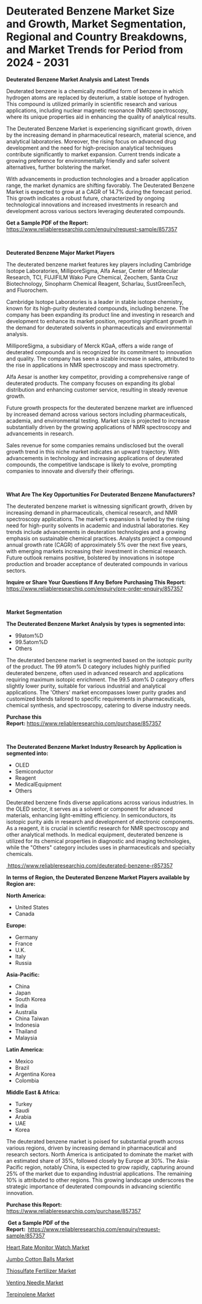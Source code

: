 <p><h1>Deuterated Benzene Market Size and Growth, Market Segmentation, Regional and Country Breakdowns, and Market Trends for Period from 2024 -  2031</h1></p><p><strong>Deuterated Benzene Market Analysis and Latest Trends</strong></p>
<p><p>Deuterated benzene is a chemically modified form of benzene in which hydrogen atoms are replaced by deuterium, a stable isotope of hydrogen. This compound is utilized primarily in scientific research and various applications, including nuclear magnetic resonance (NMR) spectroscopy, where its unique properties aid in enhancing the quality of analytical results. </p><p>The Deuterated Benzene Market is experiencing significant growth, driven by the increasing demand in pharmaceutical research, material science, and analytical laboratories. Moreover, the rising focus on advanced drug development and the need for high-precision analytical techniques contribute significantly to market expansion. Current trends indicate a growing preference for environmentally friendly and safer solvent alternatives, further bolstering the market.</p><p>With advancements in production technologies and a broader application range, the market dynamics are shifting favorably. The Deuterated Benzene Market is expected to grow at a CAGR of 14.7% during the forecast period. This growth indicates a robust future, characterized by ongoing technological innovations and increased investments in research and development across various sectors leveraging deuterated compounds.</p></p>
<p><strong>Get a Sample PDF of the Report:&nbsp;</strong> <a href="https://www.reliableresearchiq.com/enquiry/request-sample/857357?utm_campaign=1119&utm_medium=2&utm_source=Github&utm_content=ia&utm_term=07112024&utm_id=deuterated-benzene">https://www.reliableresearchiq.com/enquiry/request-sample/857357</a></p>
<p>&nbsp;</p>
<p><strong>Deuterated Benzene Major Market Players</strong></p>
<p><p>The deuterated benzene market features key players including Cambridge Isotope Laboratories, MilliporeSigma, Alfa Aesar, Center of Molecular Research, TCI, FUJIFILM Wako Pure Chemical, Zeochem, Santa Cruz Biotechnology, Sinopharm Chemical Reagent, Scharlau, SustGreenTech, and Fluorochem. </p><p>Cambridge Isotope Laboratories is a leader in stable isotope chemistry, known for its high-purity deuterated compounds, including benzene. The company has been expanding its product line and investing in research and development to enhance its market position, reporting significant growth in the demand for deuterated solvents in pharmaceuticals and environmental analysis.</p><p>MilliporeSigma, a subsidiary of Merck KGaA, offers a wide range of deuterated compounds and is recognized for its commitment to innovation and quality. The company has seen a sizable increase in sales, attributed to the rise in applications in NMR spectroscopy and mass spectrometry.</p><p>Alfa Aesar is another key competitor, providing a comprehensive range of deuterated products. The company focuses on expanding its global distribution and enhancing customer service, resulting in steady revenue growth.</p><p>Future growth prospects for the deuterated benzene market are influenced by increased demand across various sectors including pharmaceuticals, academia, and environmental testing. Market size is projected to increase substantially driven by the growing applications of NMR spectroscopy and advancements in research.</p><p>Sales revenue for some companies remains undisclosed but the overall growth trend in this niche market indicates an upward trajectory. With advancements in technology and increasing applications of deuterated compounds, the competitive landscape is likely to evolve, prompting companies to innovate and diversify their offerings.</p></p>
<p>&nbsp;</p>
<p><strong>What Are The Key Opportunities For Deuterated Benzene Manufacturers?</strong></p>
<p><p>The deuterated benzene market is witnessing significant growth, driven by increasing demand in pharmaceuticals, chemical research, and NMR spectroscopy applications. The market's expansion is fueled by the rising need for high-purity solvents in academic and industrial laboratories. Key trends include advancements in deuteration technologies and a growing emphasis on sustainable chemical practices. Analysts project a compound annual growth rate (CAGR) of approximately 5% over the next five years, with emerging markets increasing their investment in chemical research. Future outlook remains positive, bolstered by innovations in isotope production and broader acceptance of deuterated compounds in various sectors.</p></p>
<p><strong>Inquire or Share Your Questions If Any Before Purchasing This Report:</strong> <a href="https://www.reliableresearchiq.com/enquiry/pre-order-enquiry/857357?utm_campaign=1119&utm_medium=2&utm_source=Github&utm_content=ia&utm_term=07112024&utm_id=deuterated-benzene">https://www.reliableresearchiq.com/enquiry/pre-order-enquiry/857357</a></p>
<p>&nbsp;</p>
<p><strong>Market Segmentation</strong></p>
<p><strong>The Deuterated Benzene Market Analysis by types is segmented into:</strong></p>
<p><ul><li>99atom%D</li><li>99.5atom%D</li><li>Others</li></ul></p>
<p><p>The deuterated benzene market is segmented based on the isotopic purity of the product. The 99 atom% D category includes highly purified deuterated benzene, often used in advanced research and applications requiring maximum isotopic enrichment. The 99.5 atom% D category offers slightly lower purity, suitable for various industrial and analytical applications. The 'Others' market encompasses lower purity grades and customized blends tailored to specific requirements in pharmaceuticals, chemical synthesis, and spectroscopy, catering to diverse industry needs.</p></p>
<p><strong>Purchase this Report:&nbsp;</strong><a href="https://www.reliableresearchiq.com/purchase/857357?utm_campaign=1119&utm_medium=2&utm_source=Github&utm_content=ia&utm_term=07112024&utm_id=deuterated-benzene">https://www.reliableresearchiq.com/purchase/857357</a></p>
<p>&nbsp;</p>
<p><strong>The Deuterated Benzene Market Industry Research by Application is segmented into:</strong></p>
<p><ul><li>OLED</li><li>Semiconductor</li><li>Reagent</li><li>MedicalEquipment</li><li>Others</li></ul></p>
<p><p>Deuterated benzene finds diverse applications across various industries. In the OLED sector, it serves as a solvent or component for advanced materials, enhancing light-emitting efficiency. In semiconductors, its isotopic purity aids in research and development of electronic components. As a reagent, it is crucial in scientific research for NMR spectroscopy and other analytical methods. In medical equipment, deuterated benzene is utilized for its chemical properties in diagnostic and imaging technologies, while the "Others" category includes uses in pharmaceuticals and specialty chemicals.</p></p>
<p><a href="https://www.reliableresearchiq.com/deuterated-benzene-r857357?utm_campaign=1119&utm_medium=2&utm_source=Github&utm_content=ia&utm_term=07112024&utm_id=deuterated-benzene">&nbsp;https://www.reliableresearchiq.com/deuterated-benzene-r857357</a></p>
<p><strong>In terms of Region, the Deuterated Benzene Market Players available by Region are:</strong></p>
<p>
    <p> <strong> North America: </strong>
        <ul>
            <li>United States</li>
            <li>Canada</li>
        </ul>
        </p> 
    <p> <strong> Europe: </strong>
        <ul>
            <li>Germany</li>
            <li>France</li>
            <li>U.K.</li>
            <li>Italy</li>
            <li>Russia</li>
        </ul>
        </p> 
    <p> <strong> Asia-Pacific: </strong>
        <ul>
            <li>China</li>
            <li>Japan</li>
            <li>South Korea</li>
            <li>India</li>
            <li>Australia</li>
            <li>China Taiwan</li>
            <li>Indonesia</li>
            <li>Thailand</li>
            <li>Malaysia</li>
        </ul>
        </p> 
    <p> <strong> Latin America: </strong>
        <ul>
            <li>Mexico</li>
            <li>Brazil</li>
            <li>Argentina Korea</li>
            <li>Colombia</li>
        </ul>
        </p> 
    <p> <strong> Middle East & Africa: </strong>
        <ul>
            <li>Turkey</li>
            <li>Saudi</li>
            <li>Arabia</li>
            <li>UAE</li>
            <li>Korea</li>
        </ul>
    </p>
    </p>
<p><p>The deuterated benzene market is poised for substantial growth across various regions, driven by increasing demand in pharmaceutical and research sectors. North America is anticipated to dominate the market with an estimated share of 35%, followed closely by Europe at 30%. The Asia-Pacific region, notably China, is expected to grow rapidly, capturing around 25% of the market due to expanding industrial applications. The remaining 10% is attributed to other regions. This growing landscape underscores the strategic importance of deuterated compounds in advancing scientific innovation.</p></p>
<p><strong>Purchase this Report: </strong><a href="https://www.reliableresearchiq.com/purchase/857357?utm_campaign=1119&utm_medium=2&utm_source=Github&utm_content=ia&utm_term=07112024&utm_id=deuterated-benzene">https://www.reliableresearchiq.com/purchase/857357</a></p>
<p>&nbsp;<strong>Get a Sample PDF of the Report:&nbsp;&nbsp;</strong><a href="https://www.reliableresearchiq.com/enquiry/request-sample/857357?utm_campaign=1119&utm_medium=2&utm_source=Github&utm_content=ia&utm_term=07112024&utm_id=deuterated-benzene">https://www.reliableresearchiq.com/enquiry/request-sample/857357</a></p>
<p><strong></strong></p>
<p><p><a href="https://issuu.com/reportprime-2/docs/heart-rate-monitor-watch-market-siz_bff72d391684f4?utm_campaign=1119&utm_medium=2&utm_source=Github&utm_content=ia&utm_term=07112024&utm_id=deuterated-benzene">Heart Rate Monitor Watch Market</a></p><p><a href="https://issuu.com/reportprime-2/docs/jumbo-cotton-balls-market-size-2030_2940ab0831b8a6?utm_campaign=1119&utm_medium=2&utm_source=Github&utm_content=ia&utm_term=07112024&utm_id=deuterated-benzene">Jumbo Cotton Balls Market</a></p><p><a href="https://github.com/gabrielleq8bung/Market-Research-Report-List-1/blob/main/thiosulfate-fertilizer-market.md?utm_campaign=1119&utm_medium=2&utm_source=Github&utm_content=ia&utm_term=07112024&utm_id=deuterated-benzene">Thiosulfate Fertilizer Market</a></p><p><a href="https://issuu.com/reportprime-2/docs/venting-needle-market-size-2030.ppt_4bef862e86e3fc?utm_campaign=1119&utm_medium=2&utm_source=Github&utm_content=ia&utm_term=07112024&utm_id=deuterated-benzene">Venting Needle Market</a></p><p><a href="https://github.com/cydskenna/Market-Research-Report-List-1/blob/main/terpinolene-market.md?utm_campaign=1119&utm_medium=2&utm_source=Github&utm_content=ia&utm_term=07112024&utm_id=deuterated-benzene">Terpinolene Market</a></p></p>